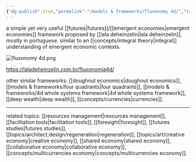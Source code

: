 ```yaml
---
{"dg-publish":true,"permalink":"/models & frameworks/fluxonomy 4d/","tags":["framework","🌿"],"created":"2021-12-11T16:51:56.742-03:00","updated":"2024-06-22T20:29:47.807-03:00"}
---
```


a simple yet very useful [[futures\|futures]]/[[emergent economies\|emergent economies]] framework proposed by [[lala deheinzelin\|lala deheinzelin]], mostly in portuguese. similar to an [[concepts/integral theory\|integral]] understanding of emergent economic contexts.

![fluxonomy 4d.png](/img/user/images/models%20&%20frameworks/fluxonomy%204d.png)

https://laladeheinzelin.com.br/fluxonomia4d/

other similar frameworks: [[doughnut economics\|doughnut economics]], [[models & frameworks/four quadrants\|four quadrants]], [[models & frameworks/4d whole systems framework\|4d whole systems framework]], [[deep wealth\|deep wealth]], [[concepts/currencies\|currencies]].

---
related topics: [[resources management\|resources management]], [[facilitation tools\|facilitation tools]], [[foresight\|foresight]], [[futures studies\|futures studies]], [[topics/architect;design/regeneration\|regeneration]], [[topics/art/creative economy\|creative economy]], [[shared economy\|shared economy]], [[collaborative economy\|collaborative economy]], [[concepts/multicurrencies economy\|concepts/multicurrencies economy]].